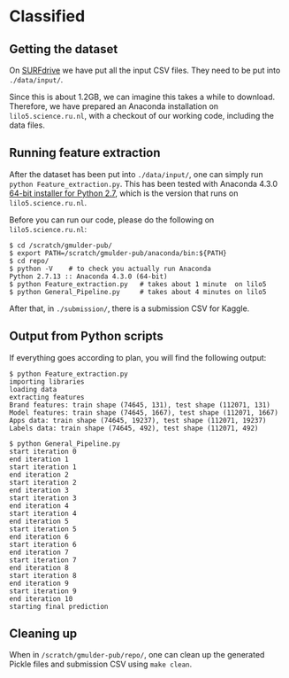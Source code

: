 # Classified

## Getting the dataset
On [SURFdrive](https://surfdrive.surf.nl/files/index.php/s/FsdEHsJJ6oF7yiL) we
have put all the input CSV files. They need to be put into `./data/input/`.

Since this is about 1.2GB, we can imagine this takes a while to download.
Therefore, we have prepared an Anaconda installation on `lilo5.science.ru.nl`,
with a checkout of our working code, including the data files.

## Running feature extraction
After the dataset has been put into `./data/input/`, one can simply run `python
Feature_extraction.py`. This has been tested with Anaconda 4.3.0 [64-bit
installer for Python 2.7](https://www.continuum.io/downloads), which is the
version that runs on `lilo5.science.ru.nl`.

Before you can run our code, please do the following on `lilo5.science.ru.nl`:

```
$ cd /scratch/gmulder-pub/
$ export PATH=/scratch/gmulder-pub/anaconda/bin:${PATH}
$ cd repo/
$ python -V    # to check you actually run Anaconda
Python 2.7.13 :: Anaconda 4.3.0 (64-bit)
$ python Feature_extraction.py   # takes about 1 minute  on lilo5
$ python General_Pipeline.py     # takes about 4 minutes on lilo5
```

After that, in `./submission/`, there is a submission CSV for Kaggle.

## Output from Python scripts
If everything goes according to plan, you will find the following output:

```
$ python Feature_extraction.py 
importing libraries
loading data
extracting features
Brand features: train shape (74645, 131), test shape (112071, 131)
Model features: train shape (74645, 1667), test shape (112071, 1667)
Apps data: train shape (74645, 19237), test shape (112071, 19237)
Labels data: train shape (74645, 492), test shape (112071, 492)
```

```
$ python General_Pipeline.py 
start iteration 0
end iteration 1
start iteration 1
end iteration 2
start iteration 2
end iteration 3
start iteration 3
end iteration 4
start iteration 4
end iteration 5
start iteration 5
end iteration 6
start iteration 6
end iteration 7
start iteration 7
end iteration 8
start iteration 8
end iteration 9
start iteration 9
end iteration 10
starting final prediction
```

## Cleaning up

When in `/scratch/gmulder-pub/repo/`, one can clean up the generated Pickle
files and submission CSV using `make clean`.
